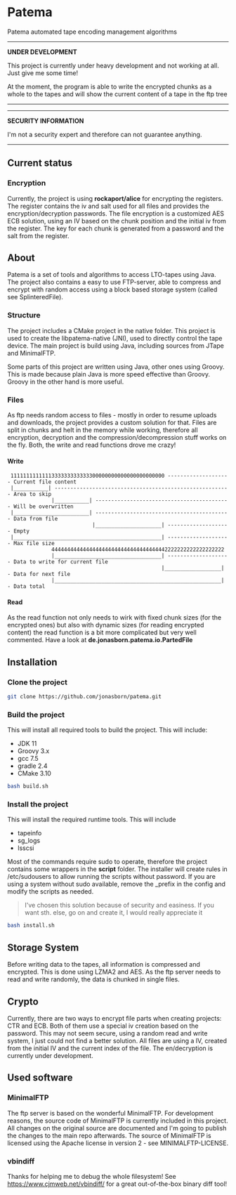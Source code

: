# Patema
Patema automated tape encoding management algorithms

---
**UNDER DEVELOPMENT**

This project is currently under heavy development and not working at all.
Just give me some time!

At the moment, the program is able to write the encrypted chunks as a whole to the tapes and
will show the current content of a tape in the ftp tree

---

---
**SECURITY INFORMATION**

I'm not a security expert and therefore can not guarantee anything.

---

## Current status
### Encryption
Currently, the project is using **rockaport/alice** for encrypting the registers.
The register contains the iv and salt used for all files and provides the encryption/decryption passwords.
The file encryption is a customized AES ECB solution, using an IV based on the chunk position and the initial iv from
the register. The key for each chunk is generated from a password and the salt from the register. 

## About
Patema is a set of tools and algorithms to access LTO-tapes using Java.
The project also contains a easy to use FTP-server, able to compress and encrypt with random
access using a block based storage system (called see SplinteredFile).

### Structure

The project includes a CMake project in the native folder. This project is used to create
the libpatema-native (JNI), used to directly control the tape device.
The main project is build using Java, including sources from JTape and MinimalFTP.

Some parts of this project are written using Java, other ones using Groovy. This is made because
plain Java is more speed effective than Groovy. Groovy in the other hand is more useful.

### Files
As ftp needs random access to files - mostly in order to resume uploads and downloads, the project
provides a custom solution for that.
Files are split in chunks and helt in the memory while working, therefore all encryption, decryption and the
compression/decompression stuff works on the fly.
Both, the write and read functions drove me crazy!


#### Write

```
 1111111111111333333333333300000000000000000000000 -------------------- Current file content
 |___________| -------------------------------------------------------- Area to skip
              |___________| ------------------------------------------- Will be overwritten
 |________________________| ------------------------------------------- Data from file
                           |_____________________| -------------------- Empty
 |_______________________________________________| -------------------- Max file size
              4444444444444444444444444444444444442222222222222222222
              |__________________________________| -------------------- Data to write for current file
                                                 |__________________| - Data for next file
              |_____________________________________________________| - Data total
```

#### Read
As the read function not only needs to wirk with fixed chunk sizes (for the encrypted ones) but also with dynamic sizes
(for reading encrypted content) the read function is a bit more complicated but very well commented. Have a look
at **de.jonasborn.patema.io.PartedFile**


## Installation

### Clone the project
``` bash
git clone https://github.com/jonasborn/patema.git
```


### Build the project
This will install all required tools to build the project. This will include:
- JDK 11
- Groovy 3.x
- gcc 7.5
- gradle 2.4
- CMake 3.10

``` bash
bash build.sh
```

### Install the project

This will install the required runtime tools. This will include
- tapeinfo
- sg_logs
- lsscsi

Most of the commands require sudo to operate,
therefore the project contains some wrappers in the **script** folder.
The installer will create rules in /etc/sudousers to allow running
the scripts without password. If you are using a system without sudo available,
remove the _prefix in the config and modify the scripts as needed. 

>I've chosen this solution because of security and easiness.
> If you want sth. else, go on and create it, I would really appreciate it

``` bash
bash install.sh
```

## Storage System
Before writing data to the tapes, all information is compressed and encrypted.
This is done using LZMA2 and AES. As the ftp server
needs to read and write randomly, the data is chunked in single files.

## Crypto
Currently, there are two ways to encrypt file parts when creating projects:
CTR and ECB.
Both of them use a special iv creation based on the password. This may not seem secure,
using a random read and write system, I just could not find a better solution. All files
are using a IV, created from the initial IV and the current index of the file.
The en/decryption is currently under development.

## Used software
### MinimalFTP
The ftp server is based on the wonderful MinimalFTP. For development reasons, the source code
of MinimalFTP is currently included in this project. All changes on the original source
are documented and I'm going to publish the changes to the main repo afterwards.
The source of MinimalFTP is licensed using the Apache license in version 2 - see MINIMALFTP-LICENSE.

### vbindiff
Thanks for helping me to debug the whole filesystem!
See https://www.cjmweb.net/vbindiff/ for a great out-of-the-box binary diff tool!

